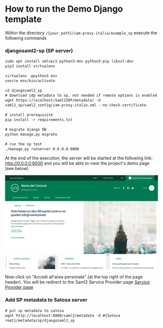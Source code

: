 # How to run the Demo Django template


 Within the directory `/{your path}/iam-proxy-italia/example_sp` execute the following commands

### djangosaml2-sp (SP server)
````
sudo apt install xmlsec1 python3-dev python3-pip libssl-dev
pip3 install virtualenv

virtualenv -ppython3 env
source env/bin/activate

cd djangosaml2_sp
# download idp metadata to sp, not needed if remote options is enabled
wget https://localhost/Saml2IDP/metadata/ -O saml2_sp/saml2_config/iam-proxy-italia.xml --no-check-certificate

# install prerequisite
pip install -r requirements.txt

# migrate django DB
python manage.py migrate

# run the sp test
./manage.py runserver 0.0.0.0:8000
````

At the end of the execution, the server will be started at the following link: http://0.0.0.0:8000
and you will be able to view the project's demo page (see below)


<img src="../../gallery/djangosaml2_sp.png">


Now click on "Accedi all'area personale" (at the top right of the page header). 
You will be redirect to the Saml2 Service Provider page [Service Provider page](../../example/README.md)


### Add SP metadata to Satosa server
```
# put sp metadata to satosa 
wget http://localhost:8000/saml2/metadata -O #{Satosa root}/metadata/sp/djangosaml2_sp
```
